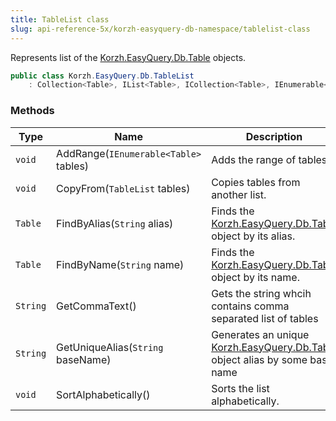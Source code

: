 ```yaml
---
title: TableList class
slug: api-reference-5x/korzh-easyquery-db-namespace/tablelist-class
---
```


Represents list of the [Korzh.EasyQuery.Db.Table](//easyquery/docs/api-reference-5x/korzh-easyquery-db-namespace/table-class) objects.
```csharp
public class Korzh.EasyQuery.Db.TableList
    : Collection<Table>, IList<Table>, ICollection<Table>, IEnumerable<Table>, IEnumerable, IList, ICollection, IReadOnlyList<Table>, IReadOnlyCollection<Table>

```

### Methods

| Type | Name | Description | 
| --- | --- | --- | 
| `void` | AddRange(`IEnumerable<Table>` tables) | Adds the range of tables | 
| `void` | CopyFrom(`TableList` tables) | Copies tables from another list. | 
| `Table` | FindByAlias(`String` alias) | Finds the [Korzh.EasyQuery.Db.Table](//easyquery/docs/api-reference-5x/korzh-easyquery-db-namespace/table-class) object by its alias. | 
| `Table` | FindByName(`String` name) | Finds the [Korzh.EasyQuery.Db.Table](//easyquery/docs/api-reference-5x/korzh-easyquery-db-namespace/table-class) object by its name. | 
| `String` | GetCommaText() | Gets the string whcih contains comma separated list of tables | 
| `String` | GetUniqueAlias(`String` baseName) | Generates an unique [Korzh.EasyQuery.Db.Table](//easyquery/docs/api-reference-5x/korzh-easyquery-db-namespace/table-class) object alias by some base name | 
| `void` | SortAlphabetically() | Sorts the list alphabetically. |